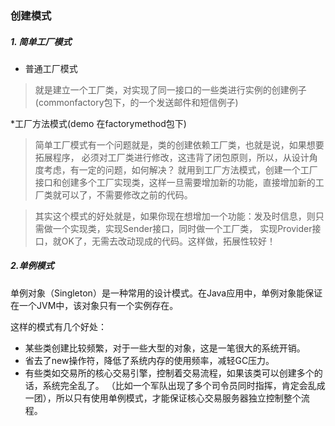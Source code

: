 ### 创建模式

##### 1. 简单工厂模式
* 普通工厂模式
 >就是建立一个工厂类，对实现了同一接口的一些类进行实例的创建例子(commonfactory包下，的一个发送邮件和短信例子)<br/>
 
*工厂方法模式(demo 在factorymethod包下)
 >简单工厂模式有一个问题就是，类的创建依赖工厂类，也就是说，如果想要拓展程序，
 必须对工厂类进行修改，这违背了闭包原则，所以，从设计角度考虑，有一定的问题，如何解决？
 就用到工厂方法模式，创建一个工厂接口和创建多个工厂实现类，这样一旦需要增加新的功能，直接增加新的工厂类就可以了，不需要修改之前的代码。
 
 >其实这个模式的好处就是，如果你现在想增加一个功能：发及时信息，则只需做一个实现类，实现Sender接口，同时做一个工厂类，
 实现Provider接口，就OK了，无需去改动现成的代码。这样做，拓展性较好！
 
 ##### 2.单例模式
 单例对象（Singleton）是一种常用的设计模式。在Java应用中，单例对象能保证在一个JVM中，该对象只有一个实例存在。
 
 这样的模式有几个好处： 
 * 某些类创建比较频繁，对于一些大型的对象，这是一笔很大的系统开销。
 * 省去了new操作符，降低了系统内存的使用频率，减轻GC压力。
 * 有些类如交易所的核心交易引擎，控制着交易流程，如果该类可以创建多个的话，系统完全乱了。
 （比如一个军队出现了多个司令员同时指挥，肯定会乱成一团），所以只有使用单例模式，才能保证核心交易服务器独立控制整个流程。